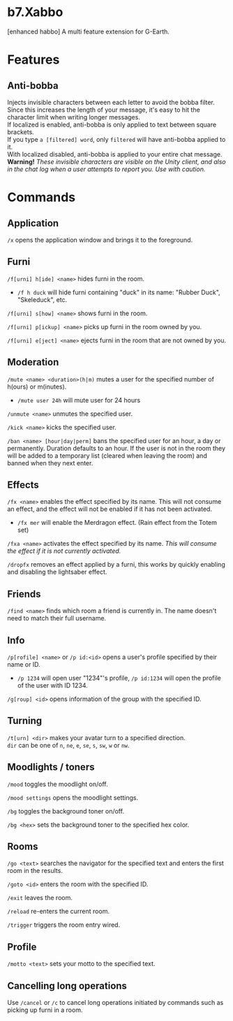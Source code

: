 # b7.Xabbo
[enhanced habbo] A multi feature extension for G-Earth.

# Features

## Anti-bobba

Injects invisible characters between each letter to avoid the bobba filter.\
Since this increases the length of your message, it's easy to hit the character limit when writing longer messages.\
If localized is enabled, anti-bobba is only applied to text between square brackets.\
If you type `a [filtered] word`, only `filtered` will have anti-bobba applied to it.\
With localized disabled, anti-bobba is applied to your entire chat message.\
**Warning!** *These invisible characters are visible on the Unity client, and also in the chat log when a user attempts to report you. Use with caution.*

# Commands

## Application

`/x` opens the application window and brings it to the foreground.

## Furni

`/f[urni] h[ide] <name>` hides furni in the room.
* `/f h duck` will hide furni containing "duck" in its name: "Rubber Duck", "Skeleduck", etc.

`/f[urni] s[how] <name>` shows furni in the room.

`/f[urni] p[ickup] <name>` picks up furni in the room owned by you.

`/f[urni] e[ject] <name>` ejects furni in the room that are not owned by you.

## Moderation

`/mute <name> <duration>(h|m)` mutes a user for the specified number of h(ours) or m(inutes).
* `/mute user 24h` will mute user for 24 hours

`/unmute <name>` unmutes the specified user.

`/kick <name>` kicks the specified user.

`/ban <name> [hour|day|perm]` bans the specified user for an hour, a day or permanently. Duration defaults to an hour. If the user is not in the room they will be added to a temporary list (cleared when leaving the room) and banned when they next enter.

## Effects

`/fx <name>` enables the effect specified by its name. This will not consume an effect, and the effect will not be enabled if it has not been activated.
* `/fx mer` will enable the Merdragon effect. (Rain effect from the Totem set)

`/fxa <name>` activates the effect specified by its name. *This will consume the effect if it is not currently activated.*

`/dropfx` removes an effect applied by a furni, this works by quickly enabling and disabling the lightsaber effect.

## Friends

`/find <name>` finds which room a friend is currently in. The name doesn't need to match their full username.

## Info

`/p[rofile] <name>` or `/p id:<id>` opens a user's profile specified by their name or ID.
* `/p 1234` will open user "1234"'s profile, `/p id:1234` will open the profile of the user with ID 1234.

`/g[roup] <id>` opens information of the group with the specified ID.

## Turning

`/t[urn] <dir>` makes your avatar turn to a specified direction.\
`dir` can be one of `n`, `ne`, `e`, `se`, `s`, `sw`, `w` or `nw`.

## Moodlights / toners

`/mood` toggles the moodlight on/off.

`/mood settings` opens the moodlight settings.

`/bg` toggles the background toner on/off.

`/bg <hex>` sets the background toner to the specified hex color.

## Rooms

`/go <text>` searches the navigator for the specified text and enters the first room in the results.

`/goto <id>` enters the room with the specified ID.

`/exit` leaves the room.

`/reload` re-enters the current room.

`/trigger` triggers the room entry wired.

## Profile

`/motto <text>` sets your motto to the specified text.

## Cancelling long operations

Use `/cancel` or `/c` to cancel long operations initiated by commands such as picking up furni in a room.
